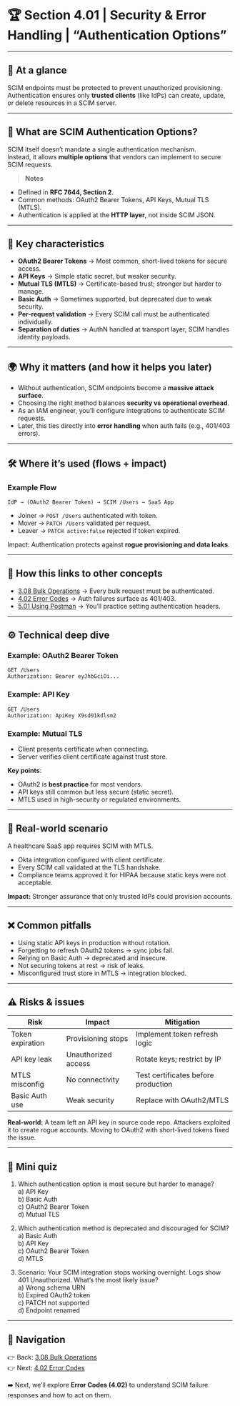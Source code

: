 # 🏆 Section 4.01 | Security & Error Handling | “Authentication Options”

---

## 📌 At a glance
SCIM endpoints must be protected to prevent unauthorized provisioning.  
Authentication ensures only **trusted clients** (like IdPs) can create, update, or delete resources in a SCIM server.  

---

## 📖 What are SCIM Authentication Options?
SCIM itself doesn’t mandate a single authentication mechanism.  
Instead, it allows **multiple options** that vendors can implement to secure SCIM requests.

> **Notes**
- Defined in **RFC 7644, Section 2**.  
- Common methods: OAuth2 Bearer Tokens, API Keys, Mutual TLS (MTLS).  
- Authentication is applied at the **HTTP layer**, not inside SCIM JSON.  

---

## 🔑 Key characteristics
- **OAuth2 Bearer Tokens** → Most common, short-lived tokens for secure access.  
- **API Keys** → Simple static secret, but weaker security.  
- **Mutual TLS (MTLS)** → Certificate-based trust; stronger but harder to manage.  
- **Basic Auth** → Sometimes supported, but deprecated due to weak security.  
- **Per-request validation** → Every SCIM call must be authenticated individually.  
- **Separation of duties** → AuthN handled at transport layer, SCIM handles identity payloads.  

---

## 🌍 Why it matters (and how it helps you later)
- Without authentication, SCIM endpoints become a **massive attack surface**.  
- Choosing the right method balances **security vs operational overhead**.  
- As an IAM engineer, you’ll configure integrations to authenticate SCIM requests.  
- Later, this ties directly into **error handling** when auth fails (e.g., 401/403 errors).  

---

## 🛠️ Where it’s used (flows + impact)

### Example Flow
```
IdP → (OAuth2 Bearer Token) → SCIM /Users → SaaS App
```
- Joiner → `POST /Users` authenticated with token.  
- Mover → `PATCH /Users` validated per request.  
- Leaver → `PATCH active:false` rejected if token expired.  

Impact: Authentication protects against **rogue provisioning and data leaks**.  

---

## 🔗 How this links to other concepts
- [3.08 Bulk Operations](../3-protocol-operations/3.08-bulk-operations.md) → Every bulk request must be authenticated.  
- [4.02 Error Codes](4.02-error-codes.md) → Auth failures surface as 401/403.  
- [5.01 Using Postman](../5-real-world-implementation/5.01-using-postman.md) → You’ll practice setting authentication headers.  

---

## ⚙️ Technical deep dive

### Example: OAuth2 Bearer Token
```http
GET /Users
Authorization: Bearer eyJhbGciOi...
```

### Example: API Key
```http
GET /Users
Authorization: ApiKey X9sd91kdlsm2
```

### Example: Mutual TLS
- Client presents certificate when connecting.  
- Server verifies client certificate against trust store.  

**Key points**:  
- OAuth2 is **best practice** for most vendors.  
- API keys still common but less secure (static secret).  
- MTLS used in high-security or regulated environments.  

---

## 🏢 Real-world scenario
A healthcare SaaS app requires SCIM with MTLS.  

- Okta integration configured with client certificate.  
- Every SCIM call validated at the TLS handshake.  
- Compliance teams approved it for HIPAA because static keys were not acceptable.  

**Impact:** Stronger assurance that only trusted IdPs could provision accounts.  

---

## ❌ Common pitfalls
- Using static API keys in production without rotation.  
- Forgetting to refresh OAuth2 tokens → sync jobs fail.  
- Relying on Basic Auth → deprecated and insecure.  
- Not securing tokens at rest → risk of leaks.  
- Misconfigured trust store in MTLS → integration blocked.  

---

## ⚠️ Risks & issues

| Risk | Impact | Mitigation |
|------|--------|------------|
| Token expiration | Provisioning stops | Implement token refresh logic |
| API key leak | Unauthorized access | Rotate keys; restrict by IP |
| MTLS misconfig | No connectivity | Test certificates before production |
| Basic Auth use | Weak security | Replace with OAuth2/MTLS |

**Real-world:** A team left an API key in source code repo. Attackers exploited it to create rogue accounts. Moving to OAuth2 with short-lived tokens fixed the issue.  

---

## 📝 Mini quiz
1. Which authentication option is most secure but harder to manage?  
   a) API Key  
   b) Basic Auth  
   c) OAuth2 Bearer Token  
   d) Mutual TLS  

2. Which authentication method is deprecated and discouraged for SCIM?  
   a) Basic Auth  
   b) API Key  
   c) OAuth2 Bearer Token  
   d) MTLS  

3. Scenario: Your SCIM integration stops working overnight. Logs show 401 Unauthorized. What’s the most likely issue?  
   a) Wrong schema URN  
   b) Expired OAuth2 token  
   c) PATCH not supported  
   d) Endpoint renamed  

---

## 🔗 Navigation
👉 Back: [3.08 Bulk Operations](../3-protocol-operations/3.08-bulk-operations.md)  
👉 Next: [4.02 Error Codes](4.02-error-codes.md)  

➡️ Next, we’ll explore **Error Codes (4.02)** to understand SCIM failure responses and how to act on them.
